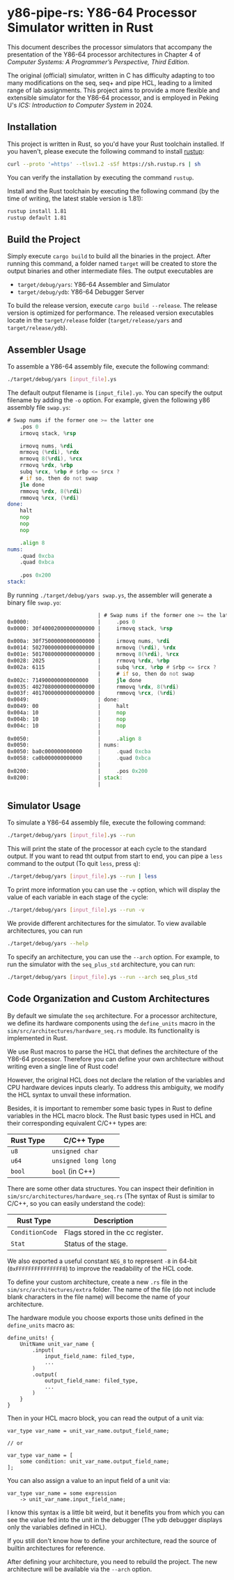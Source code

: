 # y86-pipe-rs: Y86-64 Processor Simulator written in Rust

This document describes the processor simulators that accompany the presentation of the Y86-64 processor architectures in Chapter 4 of _Computer Systems: A Programmer’s Perspective, Third Edition_.

The original (official) simulator, written in C has difficulty adapting to too many modifications on the seq, seq+ and pipe HCL, leading to a limited range of lab assignments. This project aims to provide a more flexible and extensible simulator for the Y86-64 processor, and is employed in Peking U's _ICS: Introduction to Computer System_ in 2024.

## Installation

This project is written in Rust, so you'd have your Rust toolchain installed. If you haven't, please execute the following command to install [rustup](https://rustup.rs/):

```bash
curl --proto '=https' --tlsv1.2 -sSf https://sh.rustup.rs | sh
```

You can verify the installation by executing the command `rustup`.

Install and the Rust toolchain by executing the following command (by the time of writing, the latest stable version is 1.81):

```bash
rustup install 1.81
rustup default 1.81
```

## Build the Project

Simply execute `cargo build` to build all the binaries in the project. After running this command, a folder named `target` will be created to store the output binaries and other intermediate files. The output executables are

- `target/debug/yars`: Y86-64 Assembler and Simulator
- `target/debug/ydb`: Y86-64 Debugger Server

To build the release version, execute `cargo build --release`. The release version is optimized for performance. The released version executables locate in the `target/release` folder (`target/release/yars` and `target/release/ydb`).

## Assembler Usage

To assemble a Y86-64 assembly file, execute the following command:

```bash
./target/debug/yars [input_file].ys
```

The default output filename is `[input_file].yo`. You can specify the output filename by adding the `-o` option. For example, given the following y86 assembly file `swap.ys`:

```asm
# Swap nums if the former one >= the latter one
    .pos 0
    irmovq stack, %rsp

    irmovq nums, %rdi
    mrmovq (%rdi), %rdx
    mrmovq 8(%rdi), %rcx
    rrmovq %rdx, %rbp
    subq %rcx, %rbp # $rbp <= $rcx ?
    # if so, then do not swap
    jle done
    rmmovq %rdx, 8(%rdi)
    rmmovq %rcx, (%rdi)
done:
    halt
    nop
    nop
    nop

    .align 8
nums:
    .quad 0xcba
    .quad 0xbca
    
    .pos 0x200
stack:
```

By running `./target/debug/yars swap.ys`, the assembler will generate a binary file `swap.yo`:

```asm
                             | # Swap nums if the former one >= the latter one
0x0000:                      |     .pos 0
0x0000: 30f40002000000000000 |     irmovq stack, %rsp
                             | 
0x000a: 30f75000000000000000 |     irmovq nums, %rdi
0x0014: 50270000000000000000 |     mrmovq (%rdi), %rdx
0x001e: 50170800000000000000 |     mrmovq 8(%rdi), %rcx
0x0028: 2025                 |     rrmovq %rdx, %rbp
0x002a: 6115                 |     subq %rcx, %rbp # $rbp <= $rcx ?
                             |     # if so, then do not swap
0x002c: 714900000000000000   |     jle done
0x0035: 40270800000000000000 |     rmmovq %rdx, 8(%rdi)
0x003f: 40170000000000000000 |     rmmovq %rcx, (%rdi)
0x0049:                      | done:
0x0049: 00                   |     halt
0x004a: 10                   |     nop
0x004b: 10                   |     nop
0x004c: 10                   |     nop
                             | 
0x0050:                      |     .align 8
0x0050:                      | nums:
0x0050: ba0c000000000000     |     .quad 0xcba
0x0058: ca0b000000000000     |     .quad 0xbca
                             |     
0x0200:                      |     .pos 0x200
0x0200:                      | stack:
                             | 
```
## Simulator Usage

To simulate a Y86-64 assembly file, execute the following command:

```bash
./target/debug/yars [input_file].ys --run
```

This will print the state of the processor at each cycle to the standard output. If you want to read tht output from start to end, you can pipe a `less` command to the output (To quit `less`, press `q`):

```bash
./target/debug/yars [input_file].ys --run | less
```

To print more information you can use the `-v` option, which will display the value of each variable in each stage of the cycle:

```bash
./target/debug/yars [input_file].ys --run -v
```

We provide different architectures for the simulator. To view available architectures, you can run

```bash
./target/debug/yars --help
```

To specify an architecture, you can use the `--arch` option. For example, to run the simulator with the `seq_plus_std` architecture, you can run:

```bash
./target/debug/yars [input_file].ys --run --arch seq_plus_std
```

## Code Organization and Custom Architectures

By default we simulate the `seq` architecture. For a processor architecture, we define its hardware components using the `define_units` macro in the `sim/src/architectures/hardware_seq.rs` module. Its functionality is implemented in Rust. 

We use Rust macros to parse the HCL that defines the architecture of the Y86-64 processor. Therefore you can define your own architecture without writing even a single line of Rust code!

However, the original HCL does not declare the relation of the variables and CPU hardware devices inputs clearly. To address this ambiguity, we modify the HCL syntax to unvail these information.

Besides, it is important to remember some basic types in Rust to define variables in the HCL macro block. The Rust basic types used in HCL and their corresponding equivalent C/C++ types are:

| Rust Type | C/C++ Type           |
|-----------|----------------------|
| `u8`      | `unsigned char`      |
| `u64`     | `unsigned long long` |
| `bool`    | `bool` (in C++)      |

There are some other data structures. You can inspect their definition in `sim/src/architectures/hardware_seq.rs` (The syntax of Rust is similar to C/C++, so you can easily understand the code):


| Rust Type       |  Description                     |
|-----------------|----------------------------------|
| `ConditionCode` | Flags stored in the cc register. |
| `Stat`          | Status of the stage.             |

We also exported a useful constant `NEG_8` to represent `-8` in 64-bit (`0xFFFFFFFFFFFFFFF8`) to improve the readability of the HCL code.

To define your custom architecture, create a new `.rs` file in the `sim/src/architectures/extra` folder. The name of the file (do not include blank characters in the file name) will become the name of your architecture.

The hardware module you choose exports those units defined in the `define_units` macro as:


```
define_units! {
    UnitName unit_var_name {
        .input(
            input_field_name: filed_type,
            ...
        )
        .output(
            output_field_name: filed_type,
            ...
        )
    }
}
```

Then in your HCL macro block, you can read the output of a unit via:

```
var_type var_name = unit_var_name.output_field_name;

// or

var_type var_name = [
    some condition: unit_var_name.output_field_name;
];
```

You can also assign a value to an input field of a unit via:

```
var_type var_name = some expression 
    -> unit_var_name.input_field_name;
```

I know this syntax is a little bit weird, but it benefits you from which you can see the value fed into the unit in the debugger (The ydb debugger displays only the variables defined in HCL).

If you still don't know how to define your architecture, read the source of builtin architectures for reference.

After defining your architecture, you need to rebuild the project. The new architecture will be available via the `--arch` option.